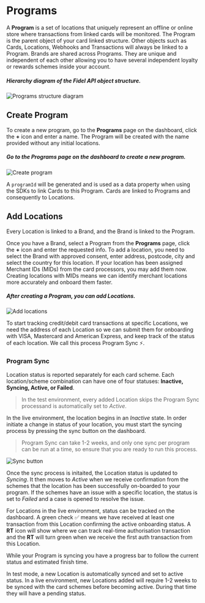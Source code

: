 # Programs

A **Program** is a set of locations that uniquely represent an offline or online store where transactions from linked cards will be monitored. The Program is the parent object of your card linked structure. Other objects such as Cards, Locations, Webhooks and Transactions will always be linked to a Program. Brands are shared across Programs. They are unique and independent of each other allowing you to have several independent loyalty or rewards schemes inside your account.

##### Hierarchy diagram of the Fidel API object structure.

![Programs structure diagram](https://raw.githubusercontent.com/FidelLimited/docs/master/assets/images/programs_diagram_2020.png "Programs structure diagram")

## Create Program
To create a new program, go to the **Programs** page on the dashboard, click the **+** icon and enter a name. The Program will be created with the name provided without any initial locations.

##### Go to the Programs page on the dashboard to create a new program.

![Create program](https://raw.githubusercontent.com/FidelLimited/docs/master/assets/images/create-program.png "Create program")

A `programId` will be generated and is used as a data property when using the SDKs to link Cards to this Program. Cards are linked to Programs and consequently to Locations.

## Add Locations
Every Location is linked to a Brand, and the Brand is linked to the Program.

Once you have a Brand, select a Program from the **Programs** page, click the **+** icon and enter the requested info. To add a location, you need to select the Brand with approved consent, enter address, postcode, city and select the country for this location.  If your location has been assigned Merchant IDs (MIDs) from the card processors, you may add them now. Creating locations with MIDs means we can identify merchant locations more accurately and onboard them faster.

##### After creating a Program, you can add Locations.

![Add locations](https://raw.githubusercontent.com/FidelLimited/docs/master/assets/images/add-locations.png "Add locations")

To start tracking credit/debit card transactions at specific Locations, we need the address of each Location so we can submit them for onboarding with VISA, Mastercard and American Express, and keep track of the status of each location. 
We call this process Program Sync ⚡️.

### Program Sync

Location status is reported separately for each card scheme.  Each location/scheme combination can have one of four statuses: **Inactive, Syncing, Active, or Failed**. 
> In the test environment, every added Location skips the Program Sync processand is automatically set to *Active*.

In the live environment, the location begins in an *Inactive* state. In order initiate a change in status of your location, you must start the syncing process by pressing the sync button on the dashboard. 

>Program Sync can take 1-2 weeks, and only one sync per program can be run at a time, so ensure that you are ready to run this process.

![Sync button](https://raw.githubusercontent.com/FidelLimited/docs/master/assets/images/programsync_button.png "Add locations")

Once the sync process is initaited, the Location status is updated to *Syncing*. It then moves to *Active* when we receive confirmation from the schemes that the location has been successfully on-boarded to your program. If the schemes have an issue with a specific location, the status is set to *Failed* and a case is opened to resolve the issue.

For Locations in the live environment, status can be tracked on the dashboard. A green check ✅ means we have received at least one transaction from this Location confirming the active onboarding status. A **RT** icon will show where we can track real-time authorisation transaction and the **RT** will turn green when we receive the first auth transaction from this Location.

While your Program is syncing you have a progress bar to follow the current status and estimated finish time.

In test mode, a new Location is automatically synced and set to active status. In a live environment, new Locations added will require 1-2 weeks to be synced with the card schemes before becoming active. During that time they will have a pending status.
